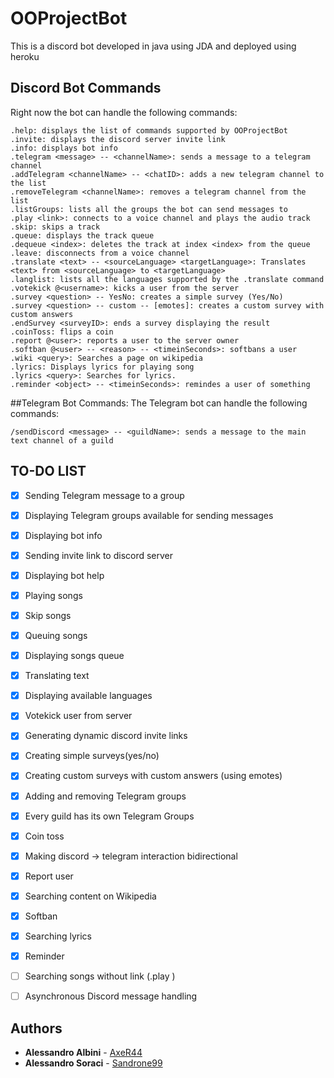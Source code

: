 # OOProjectBot
This is a discord bot developed in java using JDA and deployed using heroku

## Discord Bot Commands
Right now the bot can handle the following commands:

```
.help: displays the list of commands supported by OOProjectBot
.invite: displays the discord server invite link
.info: displays bot info
.telegram <message> -- <channelName>: sends a message to a telegram channel
.addTelegram <channelName> -- <chatID>: adds a new telegram channel to the list
.removeTelegram <channelName>: removes a telegram channel from the list
.listGroups: lists all the groups the bot can send messages to
.play <link>: connects to a voice channel and plays the audio track
.skip: skips a track
.queue: displays the track queue
.dequeue <index>: deletes the track at index <index> from the queue
.leave: disconnects from a voice channel
.translate <text> -- <sourceLanguage> <targetLanguage>: Translates <text> from <sourceLanguage> to <targetLanguage>
.langlist: lists all the languages supported by the .translate command
.votekick @<username>: kicks a user from the server
.survey <question> -- YesNo: creates a simple survey (Yes/No)
.survey <question> -- custom -- [emotes]: creates a custom survey with custom answers 
.endSurvey <surveyID>: ends a survey displaying the result
.coinToss: flips a coin
.report @<user>: reports a user to the server owner 
.softban @<user> -- <reason> -- <timeinSeconds>: softbans a user
.wiki <query>: Searches a page on wikipedia
.lyrics: Displays lyrics for playing song
.lyrics <query>: Searches for lyrics.
.reminder <object> -- <timeinSeconds>: remindes a user of something
```

##Telegram Bot Commands:
The Telegram bot can handle the following commands:

```
/sendDiscord <message> -- <guildName>: sends a message to the main text channel of a guild
```

## TO-DO LIST

* [x] Sending Telegram message to a group
* [x] Displaying Telegram groups available for sending messages
* [x] Displaying bot info
* [x] Sending invite link to discord server
* [x] Displaying bot help
* [x] Playing songs
* [x] Skip songs
* [x] Queuing songs
* [x] Displaying songs queue
* [x] Translating text
* [x] Displaying available languages
* [x] Votekick user from server
* [x] Generating dynamic discord invite links
* [x] Creating simple surveys(yes/no)
* [x] Creating custom surveys with custom answers (using emotes)
* [x] Adding and removing Telegram groups
* [x] Every guild has its own Telegram Groups
* [x] Coin toss
* [x] Making discord -> telegram interaction bidirectional
* [x] Report user
* [x] Searching content on Wikipedia
* [x] Softban
* [x] Searching lyrics
* [x] Reminder 
* [ ] Searching songs without link (.play <songName>)
* [ ] Asynchronous Discord message handling


## Authors
* **Alessandro Albini** - [AxeR44](https://github.com/AxeR44)
* **Alessandro Soraci** - [Sandrone99](https://github.com/Sandrone99)


